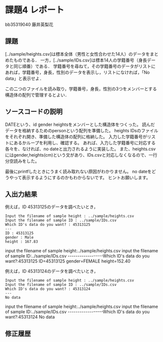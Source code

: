 # 課題4 レポート

bb35319040 藤井英梨花

## 課題

[../sample/heights.csv]は標本全体（男性と女性合わせた14人）のデータをまとめたものである．
一方，[../sample/IDs.csv]は標本14人の学籍番号（身長データと同じ順番）である．
学籍番号を尋ねて，その学籍番号のデータがリストにあれば，学籍番号，身長，性別のデータを表示し，リストになければ，「No data」と表示せよ．

この二つのファイルを読み取り，学籍番号，身長，性別の3つをメンバーとする構造体の配列で管理するとよい．

## ソースコードの説明
DATEという、id gender heightsをメンバーとした構造体をつくった。
読んだデータを格納するためのpersonという配列を準備した。
heights IDsのファイルをそれぞれ開き、準備した構造体の配列に格納した。
入力した学籍番号がリストにあるかループを利用し、確認する。
あれば、入力した学籍番号に対応する各々を、なければ、no dateと出力されるように実装した。
また、heights.csvにはgender,heights(cm)という文があり、IDs.csvと対応しなくなるので、一行分空読みをした。


最後にprintfしたときにうまく読み取れない原因がわかりません。
no dateをどうやって表示するようにするのかもわからないです。
ヒントお願いします。

## 入出力結果

例えば，ID 45313125のデータを調べたいとき，

```
Input the filename of sample height : ../sample/heights.csv
Input the filename of sample ID : ../sample/IDs.csv
Which ID's data do you want? : 45313125
---
ID : 45313125
gender : Male
height : 167.83
```
input the filename of sample height:../sample/heights.csv
input the filename of sample ID:../sample/IDs.csv
------------------Which ID's data do you want?:45313125
ID=45313125
gender=FEMALE
height=152.40


例えば，ID 45313124のデータを調べたいとき，

```
Input the filename of sample height : ../sample/heights.csv
Input the filename of sample ID : ../sample/IDs.csv
Which ID's data do you want? : 45313124
---
No data
```
input the filename of sample height:../sample/heights.csv
input the filename of sample ID:../sample/IDs.csv
------------------Which ID's data do you want?:45313124
No data


## 修正履歴

